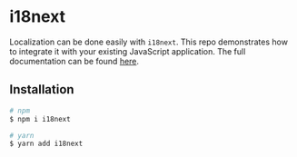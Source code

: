 # i18next

Localization can be done easily with `i18next`. This repo demonstrates how to integrate it with your existing JavaScript application. The full documentation can be found [here](https://www.i18next.com/).

## Installation

```bash
# npm
$ npm i i18next

# yarn
$ yarn add i18next
```